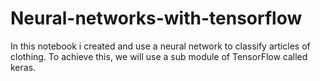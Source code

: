 # Neural-networks-with-tensorflow
In this notebook i created and use a neural network to classify articles of clothing. To achieve this, we will use a sub module of TensorFlow called keras.
